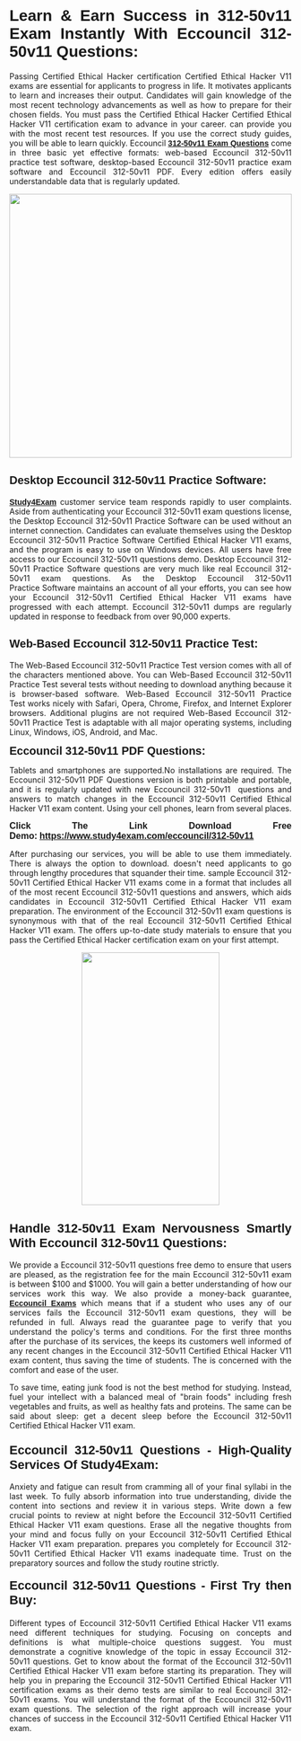 <h1 style="text-align: justify;"><span style="font-family:Tahoma,Geneva,sans-serif;"><strong>Learn & Earn Success in 312-50v11 Exam Instantly With Eccouncil 312-50v11 Questions:</strong></span></h1>

<p style="text-align: justify;">Passing Certified Ethical Hacker certification Certified Ethical Hacker V11 exams are essential for applicants to progress in life. It motivates applicants to learn and increases their output. Candidates will gain knowledge of the most recent technology advancements as well as how to prepare for their chosen fields. You must pass the Certified Ethical Hacker Certified Ethical Hacker V11 certification exam to advance in your career. can provide you with the most recent test resources. If you use the correct study guides, you will be able to learn quickly. Eccouncil <a href="https://www.study4exam.com/eccouncil/312-50v11" target="_blank"><span style="font-family:Tahoma,Geneva,sans-serif;"><strong>312-50v11 Exam Questions</strong></span></a> come in three basic yet effective formats: web-based Eccouncil 312-50v11 practice test software, desktop-based Eccouncil 312-50v11 practice exam software and Eccouncil 312-50v11 PDF. Every edition offers easily understandable data that is regularly updated.</p>

<p style="text-align: justify;"><a href="https://www.study4exam.com/eccouncil/312-50v11" target="_blank"><img alt="" src="https://lh3.googleusercontent.com/pw/AM-JKLVq_oPqfp0-n5zn4yqAoyjjcA2yO-jT5Cm68rj_xPcdsmakSaLzyxJ8unsRMKMdGkmOINvzyM17CwNHdrz3aK03FYcCewHDEYJs7lAvJLcrBifJ5qSpkhSIJgPhz-7dSY7ixq9ev6p4G2ds_VnujUaf=w1366-h530-no?authuser=0" style="width: 100%; height: 470px;" /></a></p>

<h2 style="text-align: justify;"><span style="font-family:Tahoma,Geneva,sans-serif;"><strong><span style="font-size:20px;">Desktop Eccouncil 312-50v11 Practice Software:</span></strong></span></h2>

<p style="text-align: justify;"><a href="https://www.study4exam.com/" target="_blank"><span style="font-family:Tahoma,Geneva,sans-serif;"><strong>Study4Exam</strong></span></a> customer service team responds rapidly to user complaints. Aside from authenticating your Eccouncil 312-50v11 exam questions license, the Desktop Eccouncil 312-50v11 Practice Software can be used without an internet connection. Candidates can evaluate themselves using the Desktop Eccouncil 312-50v11 Practice Software Certified Ethical Hacker V11 exams, and the program is easy to use on Windows devices. All users have free access to our Eccouncil 312-50v11 questions demo. Desktop Eccouncil 312-50v11 Practice Software questions are very much like real Eccouncil 312-50v11 exam questions. As the Desktop Eccouncil 312-50v11 Practice Software maintains an account of all your efforts, you can see how your Eccouncil 312-50v11 Certified Ethical Hacker V11 exams have progressed with each attempt. Eccouncil 312-50v11 dumps are regularly updated in response to feedback from over 90,000 experts.</p>

<h2 style="text-align: justify;"><strong><span style="font-family:Tahoma,Geneva,sans-serif;"><span style="font-size:20px;">Web-Based Eccouncil 312-50v11 Practice Test:</span></span></strong></h2>

<p style="text-align: justify;">The Web-Based Eccouncil 312-50v11 Practice Test version comes with all of the characters mentioned above. You can Web-Based Eccouncil 312-50v11 Practice Test several tests without needing to download anything because it is browser-based software. Web-Based Eccouncil 312-50v11 Practice Test works nicely with Safari, Opera, Chrome, Firefox, and Internet Explorer browsers. Additional plugins are not required Web-Based Eccouncil 312-50v11 Practice Test is adaptable with all major operating systems, including Linux, Windows, iOS, Android, and Mac.</p>

<p style="text-align: justify;"><strong><span style="font-family:Tahoma,Geneva,sans-serif;"><span style="font-size:20px;">Eccouncil 312-50v11 PDF Questions:</span></span></strong></p>

<p style="text-align: justify;">Tablets and smartphones are supported.No installations are required. The Eccouncil 312-50v11 PDF Questions version is both printable and portable, and it is regularly updated with new Eccouncil 312-50v11  questions and answers to match changes in the Eccouncil 312-50v11 Certified Ethical Hacker V11 exam content. Using your cell phones, learn from several places.</p>

<p style="text-align: justify;"><strong><span style="font-size:16px;"><span style="font-family:Tahoma,Geneva,sans-serif;">Click The Link Download Free Demo:</span></span></strong> <strong><span style="font-size:16px;"><span style="font-family:Tahoma,Geneva,sans-serif;"><a href="https://www.study4exam.com/eccouncil/312-50v11" target="_blank">https://www.study4exam.com/eccouncil/312-50v11</a></span></span></strong></p>

<p style="text-align: justify;">After purchasing our services, you will be able to use them immediately. There is always the option to download. doesn't need applicants to go through lengthy procedures that squander their time. sample Eccouncil 312-50v11 Certified Ethical Hacker V11 exams come in a format that includes all of the most recent Eccouncil 312-50v11 questions and answers, which aids candidates in Eccouncil 312-50v11 Certified Ethical Hacker V11 exam preparation. The environment of the Eccouncil 312-50v11 exam questions is synonymous with that of the real Eccouncil 312-50v11 Certified Ethical Hacker V11 exam. The offers up-to-date study materials to ensure that you pass the Certified Ethical Hacker certification exam on your first attempt.</p>

<p style="text-align: center;"><a href="https://www.study4exam.com/eccouncil/312-50v11" target="_blank"><img alt="" src="https://lh3.googleusercontent.com/pw/AM-JKLXfNjhwPiMVy0ctVShSUYpvTBudxxEKSjIvWyQcQ4fkjC7tw4fAHzQCxVumweZ4lZywWu345GH-ksy4ecL_MjJ_HOMVvBbLXRtkP9fACCrcmZAb4vVtcna_wHGfpzNHbsqs91m4DXRGfOMJpFZl-Ci9=w650-h649-no?authuser=0" style="width: 70%; height: 450px;" /></a></p>

<h2 style="text-align: justify;"><strong><span style="font-size:22px;"><span style="font-family:Tahoma,Geneva,sans-serif;">Handle 312-50v11 Exam Nervousness Smartly With Eccouncil 312-50v11 Questions:</span></span></strong></h2>

<p style="text-align: justify;">We provide a Eccouncil 312-50v11 questions free demo to ensure that users are pleased, as the registration fee for the main Eccouncil 312-50v11 exam is between $100 and $1000. You will gain a better understanding of how our services work this way. We also provide a money-back guarantee, <a href="https://www.study4exam.com/eccouncil-exams" target="_blank"><span style="font-family:Tahoma,Geneva,sans-serif;"><strong>Eccouncil Exams</strong></span></a> which means that if a student who uses any of our services fails the Eccouncil 312-50v11 exam questions, they will be refunded in full. Always read the guarantee page to verify that you understand the policy's terms and conditions. For the first three months after the purchase of its services, the keeps its customers well informed of any recent changes in the Eccouncil 312-50v11 Certified Ethical Hacker V11 exam content, thus saving the time of students. The is concerned with the comfort and ease of the user.</p>

<p style="text-align: justify;">To save time, eating junk food is not the best method for studying. Instead, fuel your intellect with a balanced meal of "brain foods" including fresh vegetables and fruits, as well as healthy fats and proteins. The same can be said about sleep: get a decent sleep before the Eccouncil 312-50v11 Certified Ethical Hacker V11 exam.</p>

<h3 style="text-align: justify;"><span style="font-family:Tahoma,Geneva,sans-serif;"><strong><span style="font-size:22px;">Eccouncil 312-50v11 Questions - High-Quality Services Of Study4Exam:</span></strong></span></h3>

<p style="text-align: justify;">Anxiety and fatigue can result from cramming all of your final syllabi in the last week. To fully absorb information into true understanding, divide the content into sections and review it in various steps. Write down a few crucial points to review at night before the Eccouncil 312-50v11 Certified Ethical Hacker V11 exam questions. Erase all the negative thoughts from your mind and focus fully on your Eccouncil 312-50v11 Certified Ethical Hacker V11 exam preparation. prepares you completely for Eccouncil 312-50v11 Certified Ethical Hacker V11 exams inadequate time. Trust on the preparatory sources and follow the study routine strictly. </p>

<h4 style="text-align: justify;"><span style="font-family:Tahoma,Geneva,sans-serif;"><strong><span style="font-size:22px;">Eccouncil 312-50v11 Questions - First Try then Buy:</span></strong></span></h4>

<p style="text-align: justify;">Different types of Eccouncil 312-50v11 Certified Ethical Hacker V11 exams need different techniques for studying. Focusing on concepts and definitions is what multiple-choice questions suggest. You must demonstrate a cognitive knowledge of the topic in essay Eccouncil 312-50v11 questions. Get to know about the format of the Eccouncil 312-50v11 Certified Ethical Hacker V11 exam before starting its preparation. They will help you in preparing the Eccouncil 312-50v11 Certified Ethical Hacker V11 certification exams as their demo tests are similar to real Eccouncil 312-50v11 exams. You will understand the format of the Eccouncil 312-50v11 exam questions. The selection of the right approach will increase your chances of success in the Eccouncil 312-50v11 Certified Ethical Hacker V11 exam.</p>
